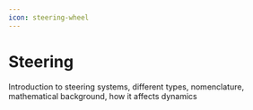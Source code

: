 ```yaml
---
icon: steering-wheel
---
```


# Steering

Introduction to steering systems, different types, nomenclature, mathematical background, how it affects dynamics
